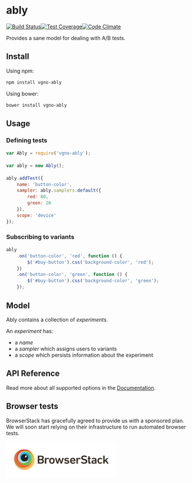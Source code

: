 # ably

[![Build Status](http://img.shields.io/travis/vgno/ably/master.svg?style=flat-square)](https://travis-ci.org/vgno/ably)[![Test Coverage](http://img.shields.io/codeclimate/coverage/github/vgno/ably.svg?style=flat-square)](https://codeclimate.com/github/vgno/ably)[![Code Climate](http://img.shields.io/codeclimate/github/vgno/ably.svg?style=flat-square)](https://codeclimate.com/github/vgno/ably)

Provides a sane model for dealing with A/B tests.

## Install

Using npm:

```bash
npm install vgno-ably
```

Using bower:

```bash
bower install vgno-ably
```

## Usage

### Defining tests

```js
var Ably = require('vgno-ably');

var ably = new Ably();

ably.addTest({
    name: 'button-color',
    sampler: ably.samplers.default({
        red: 80,
        green: 20
    }),
    scope: 'device'
});
```

### Subscribing to variants

```js
ably
    .on('button-color', 'red', function () {
        $('#buy-button').css('background-color', 'red');
    })
    .on('button-color', 'green', function () {
        $('#buy-button').css('background-color', 'green');
    });
```

## Model

Ably contains a collection of *experiments*.

An *experiment* has:
 * a *name*
 * a *sampler* which assigns users to variants
 * a *scope* which persists information about the experiment

## API Reference

Read more about all supported options in the [Documentation](docs/index.md).

## Browser tests

BrowserStack has gracefully agreed to provide us with a sponsored plan. We will soon start relying on their infrastructure to run automated browser tests.

![BrowserStack logo](docs/browserstack-logo.png)
